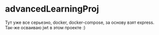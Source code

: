 # advancedLearningProj

Тут уже все серьезно, docker, docker-compose, за основу взят express. Так-же осваиваю jwt в этом проекте :)
